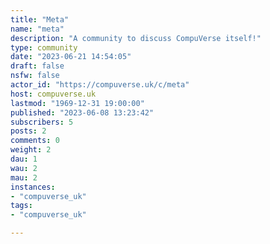 ```yaml
---
title: "Meta" 
name: "meta"
description: "A community to discuss CompuVerse itself!"
type: community
date: "2023-06-21 14:54:05"
draft: false
nsfw: false
actor_id: "https://compuverse.uk/c/meta"
host: compuverse.uk
lastmod: "1969-12-31 19:00:00"
published: "2023-06-08 13:23:42"
subscribers: 5
posts: 2
comments: 0
weight: 2
dau: 1
wau: 2
mau: 2
instances:
- "compuverse_uk"
tags: 
- "compuverse_uk"

---
```

